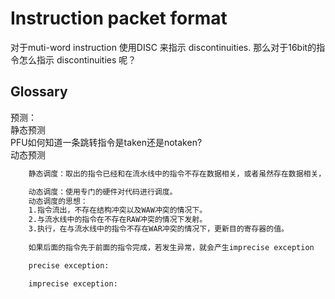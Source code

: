 # Instruction packet format

对于muti-word instruction 使用DISC 来指示 discontinuities. 那么对于16bit的指令怎么指示 discontinuities 呢？

## Glossary

预测：  
    静态预测  
        PFU如何知道一条跳转指令是taken还是notaken?  
    动态预测

```html
    静态调度：取出的指令已经和在流水线中的指令不存在数据相关，或者虽然存在数据相关，但是通过bypass能够隐藏数据相关。不能隐藏的数据相关，在冲突硬件检测到的时候stall住流水线。
```

```html
    动态调度：使用专门的硬件对代码进行调度。
    动态调度的思想：
    1.指令流出，不存在结构冲突以及WAW冲突的情况下。
    2.与流水线中的指令在不存在RAW冲突的情况下发射。
    3.执行，在与流水线中的指令不存在WAR冲突的情况下，更新目的寄存器的值。
    
    如果后面的指令先于前面的指令完成，若发生异常，就会产生imprecise exception

    precise exception:

    imprecise exception:

``` 

